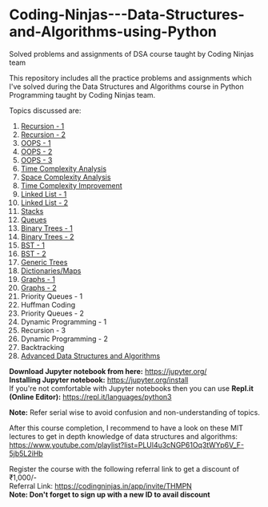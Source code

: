 # Coding-Ninjas---Data-Structures-and-Algorithms-using-Python
Solved problems and assignments of DSA course taught by Coding Ninjas team

This repository includes all the practice problems and assignments which I've solved during the Data Structures and Algorithms course in Python Programming taught by Coding Ninjas team.

Topics discussed are:
1) [Recursion - 1](https://github.com/FazeelUsmani/Coding-Ninjas---Data-Structures-and-Algorithms-in-Python/tree/master/1%20Recursion-1)
2) [Recursion - 2](https://github.com/FazeelUsmani/Coding-Ninjas---Data-Structures-and-Algorithms-in-Python/tree/master/2%20Recursion-2)
3) [OOPS - 1](https://github.com/FazeelUsmani/Coding-Ninjas---Data-Structures-and-Algorithms-in-Python/tree/master/3%20OOPS-1)
4) [OOPS - 2](https://github.com/FazeelUsmani/Coding-Ninjas---Data-Structures-and-Algorithms-in-Python/tree/master/4%20OOPS-2)
5) [OOPS - 3](https://github.com/FazeelUsmani/Coding-Ninjas---Data-Structures-and-Algorithms-in-Python/tree/master/5%20OOPS-3)
6) [Time Complexity Analysis](https://github.com/FazeelUsmani/Coding-Ninjas---Data-Structures-and-Algorithms-in-Python/tree/master/6%20Time%20Complexity)
7) [Space Complexity Analysis](https://github.com/FazeelUsmani/Coding-Ninjas---Data-Structures-and-Algorithms-in-Python/tree/master/7%20Space%20Complexity)
8) [Time Complexity Improvement](https://github.com/FazeelUsmani/Coding-Ninjas---Data-Structures-and-Algorithms-in-Python/tree/master/8%20Time%20Complexity%20Improvement)
9) [Linked List - 1](https://github.com/FazeelUsmani/Coding-Ninjas---Data-Structures-and-Algorithms-in-Python/tree/master/9%20Linked%20List-1)
10) [Linked List - 2](https://github.com/FazeelUsmani/Coding-Ninjas---Data-Structures-and-Algorithms-in-Python/tree/master/10%20Linked%20List-2)
11) [Stacks](https://github.com/FazeelUsmani/Coding-Ninjas---Data-Structures-and-Algorithms-in-Python/tree/master/11%20Stacks)
12) [Queues](https://github.com/FazeelUsmani/Coding-Ninjas---Data-Structures-and-Algorithms-in-Python/tree/master/12%20Queue)
13) [Binary Trees - 1](https://github.com/FazeelUsmani/Coding-Ninjas---Data-Structures-and-Algorithms-in-Python/tree/master/13%20Trees)
14) [Binary Trees - 2](https://github.com/FazeelUsmani/Coding-Ninjas---Data-Structures-and-Algorithms-in-Python/tree/master/14%20Binary%20Trees%20-%202)
15) [BST - 1](https://github.com/FazeelUsmani/Coding-Ninjas---Data-Structures-and-Algorithms-in-Python/tree/master/15%20BST-1)
16) [BST - 2](https://github.com/FazeelUsmani/Coding-Ninjas---Data-Structures-and-Algorithms-in-Python/tree/master/16%20BST-2)
17) [Generic Trees](https://github.com/FazeelUsmani/Coding-Ninjas---Data-Structures-and-Algorithms-in-Python/tree/master/17%20Generic%20Trees)
18) [Dictionaries/Maps](https://github.com/FazeelUsmani/Coding-Ninjas---Data-Structures-and-Algorithms-in-Python/tree/master/18%20Dictionaries)
19) [Graphs - 1](https://github.com/FazeelUsmani/Coding-Ninjas---Data-Structures-and-Algorithms-in-Python/tree/master/19%20Graphs%20-%201)
20) [Graphs - 2](https://github.com/FazeelUsmani/Coding-Ninjas---Data-Structures-and-Algorithms-in-Python/tree/master/20%20Graphs%20-%202)
21) Priority Queues - 1
22) Huffman Coding
23) Priority Queues - 2
24) Dynamic Programming - 1
25) Recursion - 3
26) Dynamic Programming - 2 
27) Backtracking
28) [Advanced Data Structures and Algorithms](https://github.com/FazeelUsmani/Coding-Ninjas---Data-Structures-and-Algorithms-in-Python/tree/master/28%20Advanced%20DS%20Algo%20Topics)



__Download Jupyter notebook from here:__ https://jupyter.org/  
__Installing Jupyter notebook:__ https://jupyter.org/install  
If you're not comfortable with Jupyter notebooks then you can use __Repl.it (Online Editor):__ https://repl.it/languages/python3


__Note:__ Refer serial wise to avoid confusion and non-understanding of topics.

After this course completion, I recommend to have a look on these MIT lectures to get in depth knowledge of data structures and algorithms: https://www.youtube.com/playlist?list=PLUl4u3cNGP61Oq3tWYp6V_F-5jb5L2iHb



Register the course with the following referral link to get a discount of ₹1,000/-   
Referral Link: https://codingninjas.in/app/invite/THMPN  
**Note: Don't forget to sign up with a new ID to avail discount**
